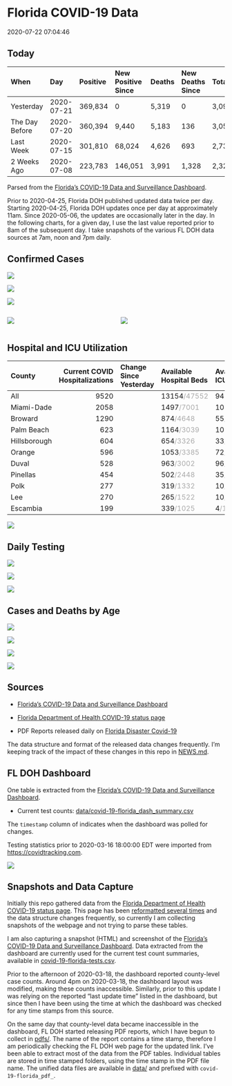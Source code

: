 Florida COVID-19 Data
================
2020-07-22 07:04:46

## Today

| When           | Day        | Positive | New Positive Since | Deaths | New Deaths Since | Total     |
| :------------- | :--------- | :------- | :----------------- | :----- | :--------------- | :-------- |
| Yesterday      | 2020-07-21 | 369,834  | 0                  | 5,319  | 0                | 3,099,750 |
| The Day Before | 2020-07-20 | 360,394  | 9,440              | 5,183  | 136              | 3,052,106 |
| Last Week      | 2020-07-15 | 301,810  | 68,024             | 4,626  | 693              | 2,735,953 |
| 2 Weeks Ago    | 2020-07-08 | 223,783  | 146,051            | 3,991  | 1,328            | 2,320,207 |

Parsed from the [Florida’s COVID-19 Data and Surveillance
Dashboard](https://fdoh.maps.arcgis.com/apps/opsdashboard/index.html#/8d0de33f260d444c852a615dc7837c86).

Prior to 2020-04-25, Florida DOH published updated data twice per day.
Starting 2020-04-25, Florida DOH updates once per day at approximately
11am. Since 2020-05-06, the updates are occasionally later in the day.
In the following charts, for a given day, I use the last value reported
prior to 8am of the subsequent day. I take snapshots of the various FL
DOH data sources at 7am, noon and 7pm daily.

## Confirmed Cases

![](plots/covid-19-florida-daily-test-changes.png)

![](plots/covid-19-florida-deaths-by-day.png)

![](plots/covid-19-florida-county-top-6.png)

<div class="columns">

<div class="column is-full-mobile">

![](plots/covid-19-florida-testing.png)

</div>

<div class="column is-full-mobile">

![](plots/covid-19-florida-total-positive.png)

</div>

</div>

## Hospital and ICU Utilization

| County       | Current COVID Hospitalizations | Change Since Yesterday | Available Hospital Beds                      | Available ICU Beds                        |
| :----------- | -----------------------------: | :--------------------- | :------------------------------------------- | :---------------------------------------- |
| All          |                           9520 |                        | 13154<span style="color: #aaa">/47552</span> | 948<span style="color: #aaa">/5197</span> |
| Miami-Dade   |                           2058 |                        | 1497<span style="color: #aaa">/7001</span>   | 108<span style="color: #aaa">/834</span>  |
| Broward      |                           1290 |                        | 874<span style="color: #aaa">/4648</span>    | 55<span style="color: #aaa">/471</span>   |
| Palm Beach   |                            623 |                        | 1164<span style="color: #aaa">/3039</span>   | 103<span style="color: #aaa">/324</span>  |
| Hillsborough |                            604 |                        | 654<span style="color: #aaa">/3326</span>    | 33<span style="color: #aaa">/354</span>   |
| Orange       |                            596 |                        | 1053<span style="color: #aaa">/3385</span>   | 72<span style="color: #aaa">/308</span>   |
| Duval        |                            528 |                        | 963<span style="color: #aaa">/3002</span>    | 96<span style="color: #aaa">/345</span>   |
| Pinellas     |                            454 |                        | 502<span style="color: #aaa">/2448</span>    | 35<span style="color: #aaa">/255</span>   |
| Polk         |                            277 |                        | 319<span style="color: #aaa">/1332</span>    | 10<span style="color: #aaa">/150</span>   |
| Lee          |                            270 |                        | 265<span style="color: #aaa">/1522</span>    | 10<span style="color: #aaa">/131</span>   |
| Escambia     |                            199 |                        | 339<span style="color: #aaa">/1025</span>    | 4<span style="color: #aaa">/114</span>    |

![](plots/covid-19-florida-icu-usage.png)

## Daily Testing

![](plots/covid-19-florida-tests-per-case.png)

<!-- ![](plots/covid-19-florida-change-new-cases.png) -->

![](plots/covid-19-florida-tests-percent-positive.png)

![](plots/covid-19-florida-test-and-case-growth.png)

## Cases and Deaths by Age

![](plots/covid-19-florida-weekly-events-by-age.png)

![](plots/covid-19-florida-age.png)

![](plots/covid-19-florida-age-deaths.png)

![](plots/covid-19-florida-age-sex.png)

## Sources

  - [Florida’s COVID-19 Data and Surveillance
    Dashboard](https://fdoh.maps.arcgis.com/apps/opsdashboard/index.html#/8d0de33f260d444c852a615dc7837c86)

  - [Florida Department of Health COVID-19 status
    page](http://www.floridahealth.gov/diseases-and-conditions/COVID-19/)

  - PDF Reports released daily on [Florida Disaster
    Covid-19](http://www.floridahealth.gov/diseases-and-conditions/COVID-19/)

The data structure and format of the released data changes frequently.
I’m keeping track of the impact of these changes in this repo in
[NEWS.md](NEWS.md).

## FL DOH Dashboard

One table is extracted from the [Florida’s COVID-19 Data and
Surveillance
Dashboard](https://fdoh.maps.arcgis.com/apps/opsdashboard/index.html#/8d0de33f260d444c852a615dc7837c86).

  - Current test counts:
    [data/covid-19-florida\_dash\_summary.csv](data/covid-19-florida_dash_summary.csv)

The `timestamp` column of indicates when the dashboard was polled for
changes.

Testing statistics prior to 2020-03-16 18:00:00 EDT were imported from
<https://covidtracking.com>.

![](screenshots/fodh_maps_arcgis_com__apps__opsdashboard.png)

## Snapshots and Data Capture

Initially this repo gathered data from the [Florida Department of Health
COVID-19 status
page](http://www.floridahealth.gov/diseases-and-conditions/COVID-19/).
This page has been [reformatted several
times](screenshots/floridahealth_gov__diseases-and-conditions__COVID-19.png)
and the data structure changes frequently, so currently I am collecting
snapshots of the webpage and not trying to parse these tables.

I am also capturing a snapshot (HTML) and screenshot of the [Florida’s
COVID-19 Data and Surveillance
Dashboard](https://fdoh.maps.arcgis.com/apps/opsdashboard/index.html#/8d0de33f260d444c852a615dc7837c86).
Data extracted from the dashboard are currently used for the current
test count summaries, available in
[covid-19-florida-tests.csv](covid-19-florida-tests.csv).

Prior to the afternoon of 2020-03-18, the dashboard reported
county-level case counts. Around 4pm on 2020-03-18, the dashboard layout
was modified, making these counts inaccessible. Similarly, prior to this
update I was relying on the reported “last update time” listed in the
dashboard, but since then I have been using the time at which the
dashboard was checked for any time stamps from this source.

On the same day that county-level data became inaccessible in the
dashboard, FL DOH started releasing PDF reports, which I have begun to
collect in [pdfs/](pdfs/). The name of the report contains a time stamp,
therefore I am periodically checking the FL DOH web page for the updated
link. I’ve been able to extract most of the data from the PDF tables.
Individual tables are stored in time stamped folders, using the time
stamp in the PDF file name. The unified data files are available in
[data/](data/) and prefixed with `covid-19-florida_pdf_`.

